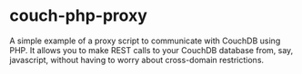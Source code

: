 couch-php-proxy
===============

A simple example of a proxy script to communicate with CouchDB using PHP. It allows you to make REST calls to your CouchDB database from, say, javascript, without having to worry about cross-domain restrictions.
